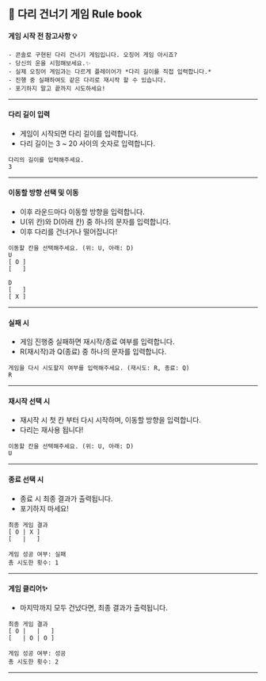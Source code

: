 ## 📔 다리 건너기 게임 Rule book

#### 게임 시작 전 참고사항 💡

```
- 콘솔로 구현된 다리 건너기 게임입니다. 오징어 게임 아시죠?
- 당신의 운을 시험해보세요.✨
- 실제 오징어 게임과는 다르게 플레이어가 *다리 길이를 직접 입력합니다.*
- 진행 중 실패하여도 같은 다리로 재시작 할 수 있습니다.
- 포기하지 말고 끝까지 시도하세요!
```

---

#### 다리 길이 입력

- 게임이 시작되면 다리 길이를 입력합니다.
- 다리 길이는 3 ~ 20 사이의 숫자로 입력합니다.

```
다리의 길이를 입력해주세요.
3
```

---

#### 이동할 방향 선택 및 이동

- 이후 라운드마다 이동할 방향을 입력합니다.
- U(위 칸)와 D(아래 칸) 중 하나의 문자를 입력합니다.
- 이후 다리를 건너거나 떨어집니다!

```
이동할 칸을 선택해주세요. (위: U, 아래: D)
U
[ O ]
[   ]

D
[   ]
[ X ]
```

---

#### 실패 시

- 게임 진행중 실패하면 재시작/종료 여부를 입력합니다.
- R(재시작)과 Q(종료) 중 하나의 문자를 입력합니다.

```
게임을 다시 시도할지 여부를 입력해주세요. (재시도: R, 종료: Q)
R
```

---

#### 재시작 선택 시

- 재시작 시 첫 칸 부터 다시 시작하며, 이동할 방향을 입력합니다.
- 다리는 재사용 됩니다!

```
이동할 칸을 선택해주세요. (위: U, 아래: D)
U
```

---

#### 종료 선택 시

- 종료 시 최종 결과가 출력됩니다.
- 포기하지 마세요!

```
최종 게임 결과
[ O | X ]
[   |   ]

게임 성공 여부: 실패
총 시도한 횟수: 1
```

---

#### 게임 클리어✨

- 마지막까지 모두 건넜다면, 최종 결과가 출력됩니다.

```
최종 게임 결과
[ O |   |   ]
[   | O | O ]

게임 성공 여부: 성공
총 시도한 횟수: 2
```

---
